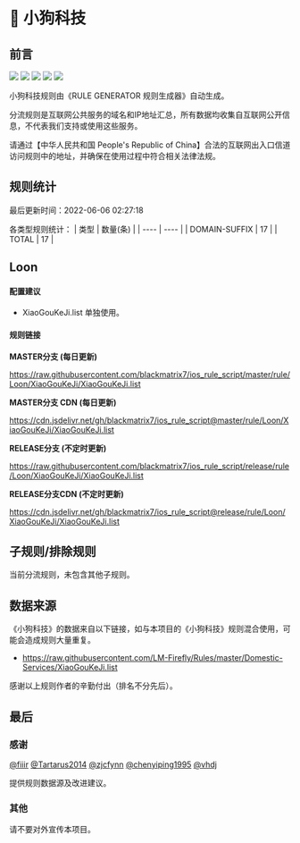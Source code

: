 # 🧸 小狗科技

## 前言

![](https://shields.io/badge/-移除重复规则-ff69b4) ![](https://shields.io/badge/-DOMAIN与DOMAIN--SUFFIX合并-green) ![](https://shields.io/badge/-DOMAIN--SUFFIX间合并-critical) ![](https://shields.io/badge/-DOMAIN--SUFFIX与DOMAIN--KEYWORD合并-blue) ![](https://shields.io/badge/-IP--CIDR(6)合并-blueviolet) 

小狗科技规则由《RULE GENERATOR 规则生成器》自动生成。

分流规则是互联网公共服务的域名和IP地址汇总，所有数据均收集自互联网公开信息，不代表我们支持或使用这些服务。

请通过【中华人民共和国 People's Republic of China】合法的互联网出入口信道访问规则中的地址，并确保在使用过程中符合相关法律法规。

## 规则统计

最后更新时间：2022-06-06 02:27:18

各类型规则统计：
| 类型 | 数量(条)  | 
| ---- | ----  |
| DOMAIN-SUFFIX | 17  | 
| TOTAL | 17  | 


## Loon 

#### 配置建议
- XiaoGouKeJi.list 单独使用。

#### 规则链接
**MASTER分支 (每日更新)**

https://raw.githubusercontent.com/blackmatrix7/ios_rule_script/master/rule/Loon/XiaoGouKeJi/XiaoGouKeJi.list

**MASTER分支 CDN (每日更新)**

https://cdn.jsdelivr.net/gh/blackmatrix7/ios_rule_script@master/rule/Loon/XiaoGouKeJi/XiaoGouKeJi.list

**RELEASE分支 (不定时更新)**

https://raw.githubusercontent.com/blackmatrix7/ios_rule_script/release/rule/Loon/XiaoGouKeJi/XiaoGouKeJi.list

**RELEASE分支CDN (不定时更新)**

https://cdn.jsdelivr.net/gh/blackmatrix7/ios_rule_script@release/rule/Loon/XiaoGouKeJi/XiaoGouKeJi.list

## 子规则/排除规则


当前分流规则，未包含其他子规则。

## 数据来源

《小狗科技》的数据来自以下链接，如与本项目的《小狗科技》规则混合使用，可能会造成规则大量重复。

- https://raw.githubusercontent.com/LM-Firefly/Rules/master/Domestic-Services/XiaoGouKeJi.list


感谢以上规则作者的辛勤付出（排名不分先后）。

## 最后

### 感谢

[@fiiir](https://github.com/fiiir) [@Tartarus2014](https://github.com/Tartarus2014) [@zjcfynn](https://github.com/zjcfynn) [@chenyiping1995](https://github.com/chenyiping1995) [@vhdj](https://github.com/vhdj)

提供规则数据源及改进建议。

### 其他

请不要对外宣传本项目。